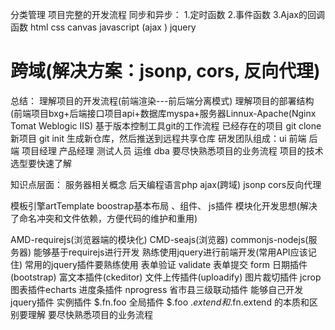 分类管理
项目完整的开发流程
同步和异步：
1.定时函数
2.事件函数
3.Ajax的回调函数
html css canvas
javascript (ajax ) jquery 

跨域(解决方案：jsonp, cors, 反向代理)
==============================================================
总结：
理解项目的开发流程(前端渲染---前后端分离模式)
理解项目的部署结构(前端项目bxg+后端接口项目api+数据库myspa+服务器Linnux-Apache(Nginx Tomat Weblogic IIS)
基于版本控制工具git的工作流程
已经存在的项目 git clone
新项目 git init 生成新仓库，然后推送到远程共享仓库
研发团队组成：ui 前端 后端 项目经理 产品经理 测试人员 运维 dba
要尽快熟悉项目的业务流程
项目的技术选型要快速了解

知识点层面：
服务器相关概念
后天编程语言php
ajax(跨域)
jsonp
cors反向代理

模板引擎artTemplate
boostrap基本布局 、组件、 js插件 
模块化开发思想(解决了命名冲突和文件依赖，方便代码的维护和重用)

AMD-requirejs(浏览器端的模块化)
CMD-seajs(浏览器)
commonjs-nodejs(服务器)
能够基于requirejs进行开发
熟练使用jquery进行前端开发(常用API应该记住)
常用的jquery插件要熟练使用
表单验证 validate
表单提交 form 
日期插件 (bootstrap)
富文本插件(ckeditor)
文件上传插件(uploadify)
图片裁切插件 jcrop
图表插件echarts
进度条插件 nprogress
省市县三级联动插件
能够自己开发jquery插件
实例插件 $.fn.foo
全局插件 $.foo
$.extend 和$.fn.extend 的本质和区别要理解
要尽快熟悉项目的业务流程

